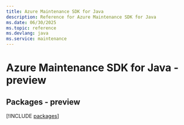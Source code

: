 ```yaml
---
title: Azure Maintenance SDK for Java
description: Reference for Azure Maintenance SDK for Java
ms.date: 06/30/2025
ms.topic: reference
ms.devlang: java
ms.service: maintenance
---
```

# Azure Maintenance SDK for Java - preview
## Packages - preview
[!INCLUDE [packages](maintenance-index.md)]